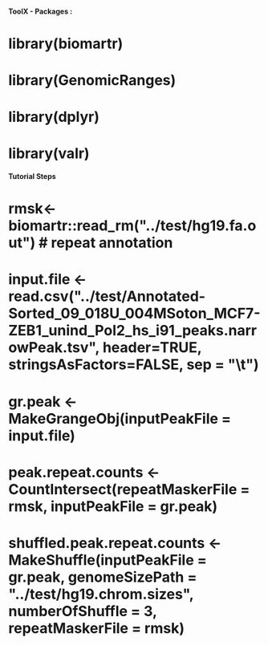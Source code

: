 #### ToolX - Packages : ####
# library(biomartr)
# library(GenomicRanges)
# library(dplyr)
# library(valr)

#### Tutorial Steps ####

# rmsk<-biomartr::read_rm("../test/hg19.fa.out") # repeat annotation
# input.file <- read.csv("../test/Annotated-Sorted_09_018U_004MSoton_MCF7-ZEB1_unind_Pol2_hs_i91_peaks.narrowPeak.tsv", header=TRUE, stringsAsFactors=FALSE, sep = "\t")

# gr.peak <- MakeGrangeObj(inputPeakFile = input.file)

# peak.repeat.counts <- CountIntersect(repeatMaskerFile = rmsk, inputPeakFile = gr.peak)

# shuffled.peak.repeat.counts <- MakeShuffle(inputPeakFile = gr.peak, genomeSizePath = "../test/hg19.chrom.sizes", numberOfShuffle = 3, repeatMaskerFile = rmsk)



